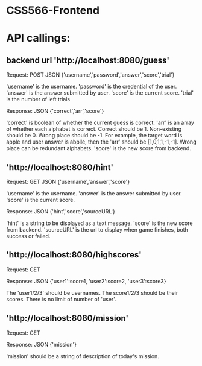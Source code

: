 # CSS566-Frontend

# API callings:
## backend url 'http://localhost:8080/guess'
Request: POST JSON {'username','password','answer','score','trial'}

'username' is the username. 'password' is the credential of the user. 'answer' is the answer submitted by user. 'score' is the current score. 'trial' is the number of left trials

Response: JSON {'correct','arr','score'}

'correct' is boolean of whether the current guess is correct. 'arr' is an array of whether each alphabet is correct. Correct should be 1. Non-existing should be 0. Wrong place should be -1. For example, the target word is apple and user answer is abplle, then the 'arr' should be [1,0,1,1,-1,-1]. Wrong place can be redundant alphabets. 'score' is the new score from backend.

## 'http://localhost:8080/hint'
Request: GET JSON {'username','answer','score'}

'username' is the username. 'answer' is the answer submitted by user. 'score' is the current score.

Response: JSON {'hint','score','sourceURL'}

'hint' is a string to be displayed as a text message. 'score' is the new score from backend. 'sourceURL' is the url to display when game finishes, both success or failed.

## 'http://localhost:8080/highscores'
Request: GET

Response: JSON {'user1':score1, 'user2':score2, 'user3':score3}

The 'user1/2/3' should be usernames. The score1/2/3 should be their scores. There is no limit of number of 'user'.

## 'http://localhost:8080/mission'
Request: GET

Response: JSON {'mission'}

'mission' should be a string of description of today's mission.
